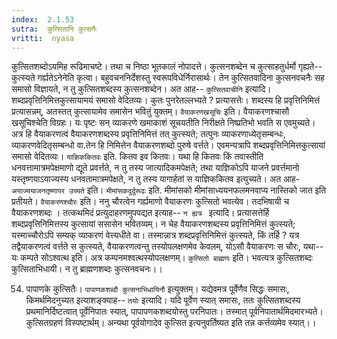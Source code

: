```yaml
---
index:  2.1.53
sutra:  कुत्सितानि कुत्सनैः
vritti:  nyasa
---
```


कुत्सितशब्दोऽयमिह रूढिमाचष्टे। तथा च निष्ठा भूतकालं नोपादत्ते। कुत्सनशब्देन च कुत्साहतुर्धर्मो गृह्यते-- कुत्स्यते गर्ह्यतेऽनेनेति कृत्वा। बहुवचननिर्देशस्तु स्वरूपविधेर्निरासार्थः। तेन कुत्सितवादिना कुत्सनवचनैः सह समासो विज्ञायते, न तु कुत्सितशब्दस्य कुत्सनशब्देन। अत आह-- `कुत्सितवाचीनि` इत्यादि। शब्दप्रवृत्तिनिमित्तकुत्सायामयं समासो वेदितव्यः। कुतः पुनरेतल्लभ्यते ? प्रत्यासत्तेः। शब्दस्य हि प्रवृत्तिनिमित्तं प्रत्यासन्नम्, अतस्तत् कुत्सायामेव समासेन भवितुं युक्तम्। `वैयाकरणखसूचिः` इति। वैयाकरणश्चासौ खसूचिश्चेति विग्रहः। यः पृष्टः सन् व्याकरणे खमाकाशं सूचयतीति निरीक्षते निष्प्रतिभो भवति स एवमुच्यते। अत्र हि वैयाकरणत्वं वैयाकरणशब्दस्य प्रवृत्तिनिमित्तं तत् कुत्स्यते; तत्पुनः व्याकरणाध्येतृसम्बन्धः, व्याकरणवेदितृसम्बन्धो वा.तेन हि निमित्तेन वैयाकरणशब्दो पुरुषे वर्त्तते। एवमन्यत्रापि शब्दप्रवृत्तिनिमित्तकुत्सायां समासो वेदितव्यः। `याज्ञिककितवः` इति. कितव इव कितवः। यथा हि कितवः किं तवास्तीति धनवत्तामात्रमपेक्षमाणो द्यूते प्रवर्त्तते, न तु तस्य जात्यादिकमपेक्षते; तथा याज्ञिकोऽपि याजने प्रवर्त्तमानो यस्तृष्णयाऽयाज्यस्य धनवतामात्रमपेक्षते, न तु तस्य यागार्हतां स याज्ञिककितव इत्युच्यते। अत आह- `अयाज्ययाजनतृष्णापर उच्यते` इति। `मीमांसकदुर्दुरूढः` इति. मीमांसको मीमांसाध्ययनफलमनवाप्य नास्तिको जात इति प्रतीयते।
`वैयाकरणश्चौरः` इति। ननु चौरत्वेन गर्ह्यमाणो वैयाकरणः कुत्सितो भवत्येव। तदभिषायी च वैयाकरणशब्दः । तत्कथमिदं प्रत्युदाहरणमुपपद्यत इत्याह-- `न ह्यत्र ` इत्यादि। प्रत्यासत्तेर्हि शब्दप्रवृत्तिनिमित्तस्य कुत्सायां ससासेन भवितव्यम्। न चेह वैयाकरणशब्दस्य प्रवृत्तिनिमित्तं कुत्स्यते; यस्माच्चौरोऽपि सम्यक् व्याकरणं वेत्त्यधीते वा। तस्मान्नात्र शब्दप्रवृत्तिनिमित्तं कुत्स्यते, किं तर्हि ? यत्र तद्वैयाकरणत्वं वर्त्तते स कुत्स्यते, वैयाकरणत्वन्तु तस्योपलक्षणमेव केवलम्, योऽसौ वैयाकरणः स चौरः, यथा-- यः कम्पते सोऽश्वत्थ इति। अत्र कम्पनमश्वत्थस्योपलक्षणम्। `कुत्सितो बाह्मणः` इति। भवत्यत्र कुत्सितशब्दः कुत्सिताभिधायी। न तु ब्राह्मणशब्दः कुत्सनवचनः।।

54. पापाणके कुत्सितैः।
`पापाणकशब्दौ कुत्सनाभिधायिनौ` इत्युक्तम्। यद्येवमत्र पूर्वेणैव सिद्धः समासः, किमर्थमिदनुच्यत इत्याशङ्क्याह-- `तयोः` इत्यादि। यदि पूर्वेण स्यात् समासः, ततः कुत्सितशब्दस्य प्रथमानिर्दिष्टत्वात् पूर्वेनिपातः स्यात्, पापापणकशब्दयोस्तु परनिपातः। तस्मात् पूर्वनिपातार्थमिदमारभ्यते। कुत्सितग्रहणं विस्पष्टार्थम्। अन्यथा पूर्वयोगादेव कुत्सित इत्यनुवर्तिष्यत इति तन्न कर्त्तव्यमेव स्यात्।।

